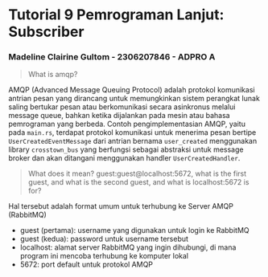 # Tutorial 9 Pemrograman Lanjut: Subscriber
### Madeline Clairine Gultom - 2306207846 - ADPRO A

> What is amqp?

AMQP (Advanced Message Queuing Protocol) adalah protokol komunikasi antrian pesan yang dirancang untuk memungkinkan sistem perangkat lunak saling bertukar pesan atau berkomunikasi secara asinkronus melalui message queue, bahkan ketika dijalankan pada mesin atau bahasa pemrograman yang berbeda. Contoh pengimplementasian AMQP, yaitu pada `main.rs`, terdapat protokol komunikasi untuk menerima pesan bertipe `UserCreatedEventMessage` dari antrian bernama `user_created` menggunakan library `crosstown_bus` yang berfungsi sebagai abstraksi untuk message broker dan akan ditangani menggunakan handler `UserCreatedHandler`.

> What does it mean? guest:guest@localhost:5672, what is the first guest, and what is the second guest, and what is localhost:5672 is for?

Hal tersebut adalah format umum untuk terhubung ke Server AMQP (RabbitMQ)
- guest (pertama): username yang digunakan untuk login ke RabbitMQ
- guest (kedua): password untuk username tersebut
- localhost: alamat server RabbitMQ yang ingin dihubungi, di mana program ini mencoba terhubung ke komputer lokal
- 5672: port default untuk protokol AMQP
